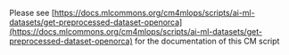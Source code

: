 Please see [https://docs.mlcommons.org/cm4mlops/scripts/ai-ml-datasets/get-preprocessed-dataset-openorca](https://docs.mlcommons.org/cm4mlops/scripts/ai-ml-datasets/get-preprocessed-dataset-openorca) for the documentation of this CM script
